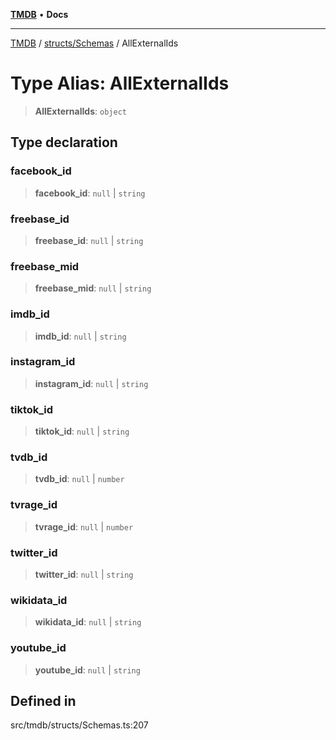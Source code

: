 [**TMDB**](../../../README.md) • **Docs**

***

[TMDB](../../../README.md) / [structs/Schemas](../README.md) / AllExternalIds

# Type Alias: AllExternalIds

> **AllExternalIds**: `object`

## Type declaration

### facebook\_id

> **facebook\_id**: `null` \| `string`

### freebase\_id

> **freebase\_id**: `null` \| `string`

### freebase\_mid

> **freebase\_mid**: `null` \| `string`

### imdb\_id

> **imdb\_id**: `null` \| `string`

### instagram\_id

> **instagram\_id**: `null` \| `string`

### tiktok\_id

> **tiktok\_id**: `null` \| `string`

### tvdb\_id

> **tvdb\_id**: `null` \| `number`

### tvrage\_id

> **tvrage\_id**: `null` \| `number`

### twitter\_id

> **twitter\_id**: `null` \| `string`

### wikidata\_id

> **wikidata\_id**: `null` \| `string`

### youtube\_id

> **youtube\_id**: `null` \| `string`

## Defined in

src/tmdb/structs/Schemas.ts:207
